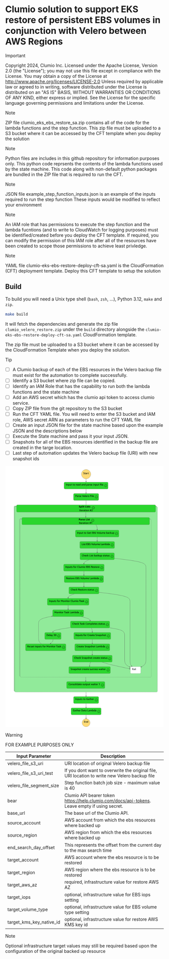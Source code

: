 # Clumio solution to support EKS restore of persistent EBS volumes in conjunction with Velero between AWS Regions

> [!IMPORTANT]
> Copyright 2024, Clumio Inc. 
> Licensed under the Apache License, Version 2.0 (the "License");
> you may not use this file except in compliance with the License.
> You may obtain a copy of the License at
>    http://www.apache.org/licenses/LICENSE-2.0
> Unless required by applicable law or agreed to in writing, software
> distributed under the License is distributed on an "AS IS" BASIS,
> WITHOUT WARRANTIES OR CONDITIONS OF ANY KIND, either express or implied.
> See the License for the specific language governing permissions and
> limitations under the License.

> [!NOTE]
> ZIP file clumio_eks_ebs_restore_sa.zip contains all of the code for the lambda functions and the step function.  This zip file must be uploaded
>  to a S3 bucket where it can be accessed by the CFT template when you deploy the solution

> [!NOTE]
> Python files are includes in this github repository for information purposes only.
> This python code reprsents the contents of the lambda functions used by the state machine.
> This code along with non-default python packages are bundled in the ZIP file that is required to run the CFT.

> [!NOTE]
> JSON file example_step_function_inputs.json is an example of the inputs required to run the step function
> These inputs would be modified to reflect your environment


> [!NOTE]
> An IAM role that has permissions to execute the step function and the lambda fucntions (and to write to CloudWatch for logging purposes) must be identified/created before
> you deploy the CFT template.  If required, you can modify the permission of this IAM role after all of the resources have been created to scope those permissions
> to achieve least privledge.

> [!NOTE]
> YAML file clumio-eks-ebs-restore-deploy-cft-sa.yaml is the CloudFormation (CFT) deployment template.  Deploy this CFT template to setup the solution

## Build

To build you will need a Unix type shell (`bash`, `zsh`, ...), Python 3.12, `make` and `zip`.

```bash
make build
```

It will fetch the dependencies and generate the zip file `clumio_velero_restore.zip`
under the `build` directory alongside the `clumio-eks-ebs-restore-deploy-cft-sa.yaml`
CloudFormation template.

The zip file must be uploaded to a S3 bucket where it can be accessed by the
CloudFormation Template when you deploy the solution.


> [!TIP]
> - [ ] A Clumio backup of each of the EBS resources in the Velero backup file must exist for the automation to complete successfully. 
> - [ ] Identify a S3 bucket where zip file can be copied.
> - [ ] Identify an IAM Role that has the capability to run both the lambda functions and the state machine
> - [ ] Add an AWS secret which has the clumio api token to access clumio service.
> - [ ] Copy ZIP file from the git repository to the S3 bucket
> - [ ] Run the CFT YAML file.  You will need to enter the S3 bucket and IAM role, AWS secret ARN as parameters to run the CFT YAML file
> - [ ] Create an input JSON file for the state machine based upon the example JSON and the descriptions below
> - [ ] Execute the State machine and pass it your input JSON.
> - [ ] Snapshots for all of the EBS resources identified in the backup file are created in the targe location.
> - [ ] Last step of automation updates the Velero backup file (URI) with new snapshot ids

![Alt text](eks_ebs_restore.png)

> [!WARNING]
> FOR EXAMPLE PURPOSES ONLY



| Input Parameter          | Description                                                                                   |
|--------------------------|-----------------------------------------------------------------------------------------------|
| velero_file_s3_uri       | URI location of original Velero backup file                                                   |
| velero_file_s3_uri_test  | If you dont want to overwrite the original file, URI location to write new Velero backup file |
| velero_file_segment_size | Step function batch job size - maximum value is 40                                            |
| bear                     | Clumio API bearer token https://help.clumio.com/docs/api-tokens. Leave empty if using secret. |
| base_url                 | The base url of the Clumio API.                                                               |
| source_account           | AWS account from which the ebs resources where backed up                                      |
| source_region            | AWS region from which the ebs resources where backed up                                       |
| end_search_day_offset    | This represents the offset from the current day to the max search time                        |
| target_account           | AWS account where the ebs resource is to be restored                                          |
| target_region            | AWS region where the ebs resource is to be restored                                           |
| target_aws_az            | required, infrastructure value for restore AWS AZ                                             |
| target_iops              | optional, infrastructure value for EBS iops setting                                           |
| target_volume_type       | optional, infrastructure value for EBS volume type setting                                    |                                     |
| target_kms_key_native_id | optional, infrastructure value for restore AWS KMS key id                                     |

> [!NOTE]
> Optional infrastructure target values may still be required based upon the configuration of the original backed up resource
